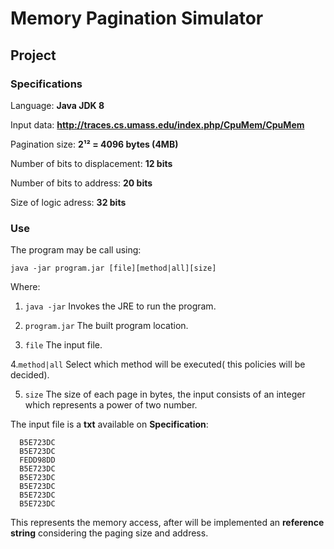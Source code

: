 # Memory Pagination Simulator

## Project ##

### Specifications ###

Language: **Java JDK 8**

Input data: **http://traces.cs.umass.edu/index.php/CpuMem/CpuMem**

Pagination size: **2¹² = 4096 bytes (4MB)**

Number of bits to displacement: **12 bits**

Number of bits to address: **20 bits**

Size of logic adress: **32 bits**

### Use ###

The program may be call using:

`java -jar program.jar [file][method|all][size]`

Where:

1. `java -jar` Invokes the JRE to run the program.

2. `program.jar` The built program location.

3. `file` The input file.

 4.`method|all` Select which method will be executed( this policies will be decided).  

5. `size` The size of each page in bytes, the input consists of an integer which represents a power of two number. 

The input file is a **txt** available on **Specification**:

```
  B5E723DC
  B5E723DC
  FEDD98DD
  B5E723DC
  B5E723DC
  B5E723DC
  B5E723DC
  B5E723DC
```
This represents the memory access, after will be implemented an **reference string** considering the paging size and address.
